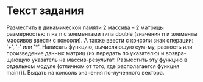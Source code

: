 # Текст задания

Разместить в динамической памяти 2 массива – 2 матрицы размерностью n на n с элементами типа double (значения n и элементы массивов ввести с консоли). А также ввести с консоли знак операции: '+', '-' или '*'. Написать функцию, вычисляющую сум-му, разность или произведение данных матриц (их передать по указателю) и возвра-щающую указатель на массив-результат. Разместить эту функцию в отдельном модуле (отличном от того, где располагается функция main()). Выдать на консоль значения по-лученного вектора.
